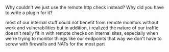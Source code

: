 Why couldn't we just use the remote.http check instead? Why did you have to write a plugin for it?

most of our internal stuff could not benefit from remote monitors without work and vulnerabilities
but in addition, i realized the nature of our traffic doesn't really fit in with remote checks on internal sites, especially when we're trying to monitor things like our endpoints
that way we don't have to screw with firewalls and NATs for the most part
